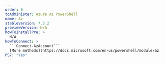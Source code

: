 ```yaml
---
order: 6
toAdminister: Azure Az PowerShell
name: Az
stableVersion: 7.3.2
previewVersion: N/A
howToInstallPre: >
  N/A
howToConnect: >
  ```Connect-AzAccount```
  [More methods](https://docs.microsoft.com/en-us/powershell/module/az.accounts/connect-azaccount)
PS7: "Yes"
---
```

